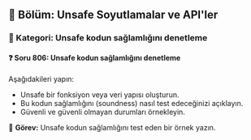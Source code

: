 ## 📘 Bölüm: Unsafe Soyutlamalar ve API'ler  
### 🔹 Kategori: Unsafe kodun sağlamlığını denetleme  
#### ❓ Soru 806: Unsafe kodun sağlamlığını denetleme

Aşağıdakileri yapın:

- Unsafe bir fonksiyon veya veri yapısı oluşturun.
- Bu kodun sağlamlığını (soundness) nasıl test edeceğinizi açıklayın.
- Güvenli ve güvenli olmayan durumları örnekleyin.

🔧 **Görev:** Unsafe kodun sağlamlığını test eden bir örnek yazın.
